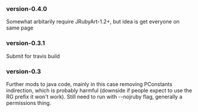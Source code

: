 ### version-0.4.0
Somewhat arbitarily require JRubyArt-1.2+, but idea is get everyone on same page

### version-0.3.1
Submit for travis build
### version-0.3
Further mods to java code, mainly in this case removing PConstants indirection, which is probably harmful (downside if people expect to use the RG prefix it won't work). Still need to run with --nojruby flag, generally a permissions thing.
